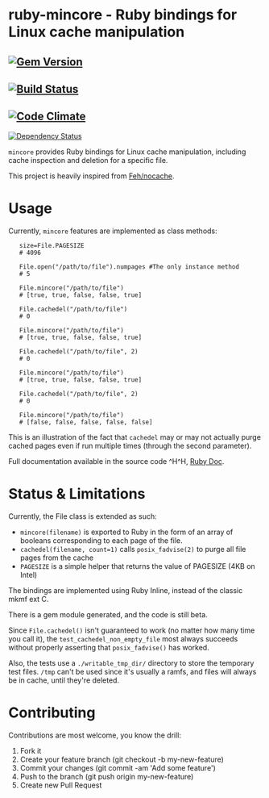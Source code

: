 ruby-mincore - Ruby bindings for Linux cache manipulation
=========================================================
[![Gem Version](https://badge.fury.io/rb/mincore.png)](http://badge.fury.io/rb/mincore)
- 
[![Build Status](https://travis-ci.org/noushi/ruby-mincore.png)](https://travis-ci.org/noushi/ruby-mincore)
- 
[![Code Climate](https://codeclimate.com/github/noushi/ruby-mincore.png)](https://codeclimate.com/github/noushi/ruby-mincore)
- 
[![Dependency Status](https://gemnasium.com/noushi/ruby-mincore.png)](https://gemnasium.com/noushi/ruby-mincore)

`mincore` provides Ruby bindings for Linux cache manipulation, including cache inspection and deletion for a specific file.

This project is heavily inspired from [Feh/nocache](http://github.com/Feh/nocache).

Usage
=====

Currently, `mincore` features are implemented as class methods:

       size=File.PAGESIZE
       # 4096 
      
       File.open("/path/to/file").numpages #The only instance method
       # 5

       File.mincore("/path/to/file")
       # [true, true, false, false, true]
      
       File.cachedel("/path/to/file")
       # 0
      
       File.mincore("/path/to/file")
       # [true, true, false, false, true]
      
       File.cachedel("/path/to/file", 2)
       # 0
      
       File.mincore("/path/to/file")
       # [true, true, false, false, true]

       File.cachedel("/path/to/file", 2)
       # 0
      
       File.mincore("/path/to/file")
       # [false, false, false, false, false]

This is an illustration of the fact that `cachedel` may or may not actually purge cached pages even if run multiple times (through the second parameter).

Full documentation available in the source code ^H^H, [Ruby Doc](http://rubydoc.info/gems/mincore/File).



Status & Limitations
====================

Currently, the File class is extended as such:

- `mincore(filename)` is exported to Ruby in the form of an array of booleans corresponding to each page of the file.
- `cachedel(filename, count=1)` calls `posix_fadvise(2)` to purge all file pages from the cache
- `PAGESIZE` is a simple helper that returns the value of PAGESIZE (4KB on Intel)

The bindings are implemented using Ruby Inline, instead of the classic mkmf ext C.

There is a gem module generated, and the code is still beta.

Since `File.cachedel()` isn't guaranteed to work (no matter how many time you call it), the `test_cachedel_non_empty_file` most always succeeds without properly asserting that `posix_fadvise()` has worked. 

Also, the tests use a `./writable_tmp_dir/` directory to store the temporary test files. `/tmp` can't be used since it's 
usually a ramfs, and files will always be in cache, until they're deleted.



Contributing
============
Contributions are most welcome, you know the drill:

1. Fork it
2. Create your feature branch (git checkout -b my-new-feature)
3. Commit your changes (git commit -am 'Add some feature')
4. Push to the branch (git push origin my-new-feature)
5. Create new Pull Request
